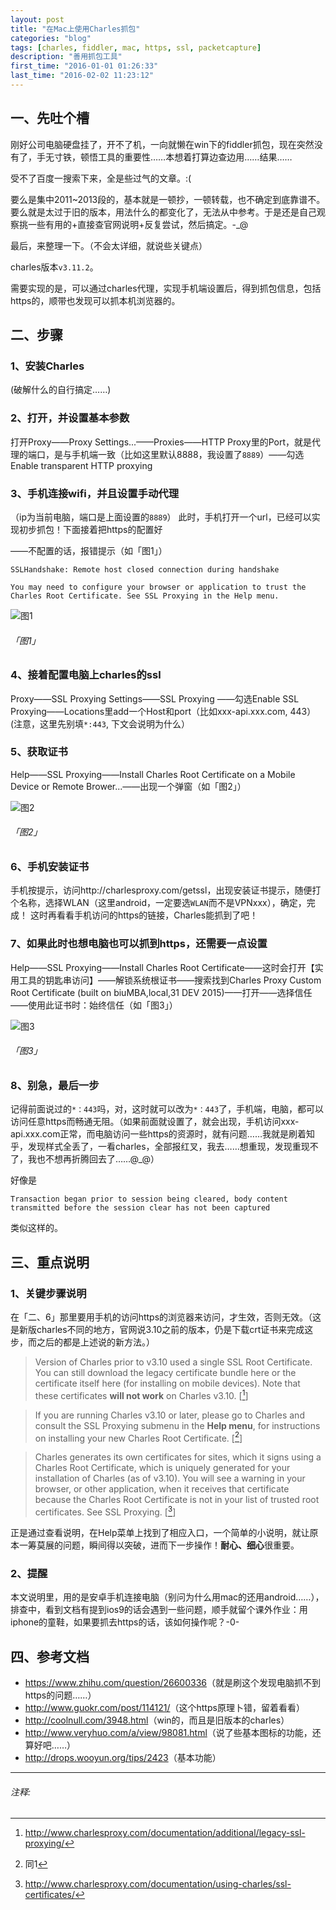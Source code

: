 ```yaml
---
layout: post
title: "在Mac上使用Charles抓包"
categories: "blog"
tags: [charles, fiddler, mac, https, ssl, packetcapture]
description: "善用抓包工具"
first_time: "2016-01-01 01:26:33"
last_time: "2016-02-02 11:23:12"
---
```


## 一、先吐个槽

刚好公司电脑硬盘挂了，开不了机，一向就懒在win下的fiddler抓包，现在突然没有了，手无寸铁，顿悟工具的重要性……本想着打算边查边用……结果……

受不了百度一搜索下来，全是些过气的文章。:( 

要么是集中2011~2013段的，基本就是一顿抄，一顿转载，也不确定到底靠谱不。要么就是太过于旧的版本，用法什么的都变化了，无法从中参考。于是还是自己观察挑一些有用的+直接查官网说明+反复尝试，然后搞定。-_@

最后，来整理一下。（不会太详细，就说些关键点）

charles版本`v3.11.2`。

需要实现的是，可以通过charles代理，实现手机端设置后，得到抓包信息，包括https的，顺带也发现可以抓本机浏览器的。

## 二、步骤

### 1、安装Charles

(破解什么的自行搞定……)

### 2、打开，并设置基本参数

打开Proxy——Proxy Settings...——Proxies——HTTP Proxy里的Port，就是代理的端口，是与手机端一致（比如这里默认8888，我设置了`8889`）——勾选Enable transparent HTTP proxying

### 3、手机连接wifi，并且设置手动代理

（ip为当前电脑，端口是上面设置的`8889`）
此时，手机打开一个url，已经可以实现初步抓包！下面接着把https的配置好

——不配置的话，报错提示（如「图1」）

```
SSLHandshake: Remote host closed connection during handshake

You may need to configure your browser or application to trust the Charles Root Certificate. See SSL Proxying in the Help menu.
```

![图1][img_1]

###### 「图1」

### 4、接着配置电脑上charles的ssl

Proxy——SSL Proxying Settings——SSL Proxying ——勾选Enable SSL Proxying——Locations里add一个Host和port（比如xxx-api.xxx.com, 443）(注意，这里先别填`*:443`, 下文会说明为什么）​

### 5、获取证书

Help——SSL Proxying——Install Charles Root Certificate on a Mobile Device or Remote Brower...——出现一个弹窗（如「图2」）

![图2][img_2]

###### 「图2」

### 6、手机安装证书

手机按提示，访问http://charlesproxy.com/getssl，出现安装证书提示，随便打个名称，选择WLAN（这里android，一定要选`WLAN`而不是VPNxxx），确定，完成！
这时再看看手机访问的https的链接，Charles能抓到了吧！

### 7、如果此时也想电脑也可以抓到https，还需要一点设置

Help——SSL Proxying——Install Charles Root Certificate——这时会打开【实用工具的钥匙串访问】——解锁系统根证书——搜索找到Charles Proxy Custom Root Certificate (built on biuMBA,local,31 DEV 2015)——打开——选择信任——使用此证书时：始终信任（如「图3」）​

![图3][img_3]

###### 「图3」

### 8、别急，最后一步

记得前面说过的`*：443`吗，对，这时就可以改为`*：443`了，手机端，电脑，都可以访问任意https而畅通无阻。（如果前面就设置了，就会出现，手机访问xxx-api.xxx.com正常，而电脑访问一些https的资源时，就有问题……我就是刷着知乎，发现样式全丢了，一看charles，全部报红叉，我去……想重现，发现重现不了，我也不想再折腾回去了……@_@）

好像是

```
Transaction began prior to session being cleared, body content transmitted before the session clear has not been captured
```

类似这样的。

## 三、重点说明

### 1、关键步骤说明

在「二、6」那里要用手机的访问https的浏览器来访问，才生效，否则无效。（这是新版charles不同的地方，官网说3.10之前的版本，仍是下载crt证书来完成这步，而之后的都是上述说的新方法。）

>Version of Charles prior to v3.10 used a single SSL Root Certificate. You can still download the legacy certificate bundle here or the certificate itself here (for installing on mobile devices). Note that these certificates **will not work** on Charles v3.10. [[^note_1]]

>If you are running Charles v3.10 or later, please go to Charles and consult the SSL Proxying submenu in the **Help menu**, for instructions on installing your new Charles Root Certificate. [[^note_2]]

>Charles generates its own certificates for sites, which it signs using a Charles Root Certificate, which is uniquely generated for your installation of Charles (as of v3.10). You will see a warning in your browser, or other application, when it receives that certificate because the Charles Root Certificate is not in your list of trusted root certificates. See SSL Proxying. [[^note_3]]

正是通过查看说明，在Help菜单上找到了相应入口，一个简单的小说明，就让原本一筹莫展的问题，瞬间得以突破，进而下一步操作！**耐心、细心**很重要。

### 2、提醒

本文说明里，用的是安卓手机连接电脑（别问为什么用mac的还用android……），排查中，看到文档有提到ios9的话会遇到一些问题，顺手就留个课外作业：用iphone的童鞋，如果要抓去https的话，该如何操作呢？-0-

## 四、参考文档

* <https://www.zhihu.com/question/26600336>（就是刷这个发现电脑抓不到https的问题……）
* <http://www.guokr.com/post/114121/>（这个https原理卜错，留着看看）
* <http://coolnull.com/3948.html>（win的，而且是旧版本的charles）
* <http://www.veryhuo.com/a/view/98081.html>（说了些基本图标的功能，还算好吧……）
* <http://drops.wooyun.org/tips/2423>（基本功能）

---

###### 注释:
[^note_1]: <http://www.charlesproxy.com/documentation/additional/legacy-ssl-proxying/>
[^note_2]: 同1
[^note_3]: <http://www.charlesproxy.com/documentation/using-charles/ssl-certificates/>


[img_1]: http://bluebiu.com/img/charles_for_mac/charles_1.png "charles_https_warning"
[img_2]: http://bluebiu.com/img/charles_for_mac/charles_2.png "allow_mobile_proxy"
[img_3]: http://bluebiu.com/img/charles_for_mac/charles_3.png "cenfigure_certificate"
